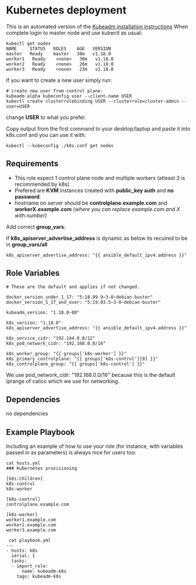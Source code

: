 Kubernetes deployment
=========
This is an automated version of the [Kubeadm installation instructions](https://kubernetes.io/docs/setup/production-environment/tools/kubeadm/create-cluster-kubeadm/) When complete login to master node and use kubectl as usual:

```
kubectl get nodes
NAME     STATUS   ROLES    AGE   VERSION
master   Ready    master   38m   v1.18.0
worker1   Ready    <none>   30m   v1.18.0
worker2   Ready    <none>   26m   v1.18.0
worker3   Ready    <none>   23m   v1.18.0
```
If you want to create a new user simply run:
```
# create new user from control plane:
kubeadm alpha kubeconfig user --client-name USER
kubectl create clusterrolebinding USER --clusterrole=cluster-admin --user=USER
```
change **USER** to what you prefer.

Copy output from the first command to your desktop/laptop and paste it into k8s.conf and you can use it with:

```
kubectl --kubeconfig ./k8s.conf get nodes
```

Requirements
------------
- This role expect 1 control plane node and multiple workers (atleast 3 is recommended by k8s)
- Prefered are **KVM** instances created with **public_key auth** and **no password**.
- hostname on server should be **controlplane.example.com** and **workerX.example.com** *(where you can replace example.com and X with number)*

Add correct **group_vars**: 

If **k8s_apiserver_advertise_address** is dynamic as below its recuired to be in **group_vars/all**

    k8s_apiserver_advertise_address: "{{ ansible_default_ipv4.address }}" 


Role Variables
--------------
```
# These are the default and applies if not changed.

docker_version_under_1_17: "5:18.09.9~3-0~debian-buster"
docker_version_1_17_and_over: "5:19.03.5~3-0~debian-buster"

kubeadm_version: "1.18.0-00"

k8s_version: "1.18.0"
k8s_apiserver_advertise_address: "{{ ansible_default_ipv4.address }}"

k8s_service_cidr: "192.144.0.0/12"
k8s_pod_network_cidr: "192.168.0.0/16"

k8s_worker_group: "{{ groups['k8s-worker'] }}"
k8s_primary_controlplane: "{{ groups['k8s-control'][0] }}"
k8s_controlplane_group: "{{ groups['k8s-control'] }}"
```
We use pod_network_cidr: "192.168.0.0/16" because this is the default iprange of calico which we use for networking. 


Dependencies
------------

no dependencies

Example Playbook
----------------

Including an example of how to use your role (for instance, with variables passed in as parameters) is always nice for users too:

```
cat hosts.yml
### Kubernetes provisioning

[k8s:children]
k8s-control
k8s-worker

[k8s-control]
controlplane.example.com

[k8s-worker]
worker1.example.com
worker2.example.com
worker3.example.com

```

```
 cat playbook.yml
---
- hosts: k8s
  serial: 1
  tasks:
  - import_role:
      name: kubeadm-k8s
    tags: kubeadm-k8s

```

